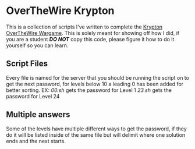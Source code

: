 # OverTheWire Krypton
This is a collection of scripts I've written to complete the [Krypton OverTheWire Wargame](https://overthewire.org/wargames/krypton/). This is solely meant for showing off how I did, if you are a student ***DO NOT*** copy this code, please figure it how to do it yourself so you can learn.

## Script Files
Every file is named for the server that you should be running the script on to get the next password, for levels below 10 a leading 0 has been added for better sorting. EX:
_00.sh_ gets the password for Level 1
_23.sh_ gets the password for Level 24

## Multiple answers
Some of the levels have multiple different ways to get the password, if they do it will be listed inside of the same file but will delimit where one solution ends and the next starts.